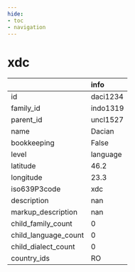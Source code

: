 ```yaml
---
hide:
- toc
- navigation
---
```

# xdc
|                      | info     |
|:---------------------|:---------|
| id                   | daci1234 |
| family_id            | indo1319 |
| parent_id            | uncl1527 |
| name                 | Dacian   |
| bookkeeping          | False    |
| level                | language |
| latitude             | 46.2     |
| longitude            | 23.3     |
| iso639P3code         | xdc      |
| description          | nan      |
| markup_description   | nan      |
| child_family_count   | 0        |
| child_language_count | 0        |
| child_dialect_count  | 0        |
| country_ids          | RO       |